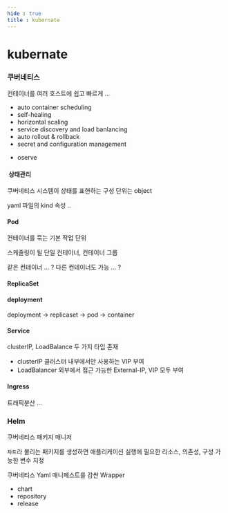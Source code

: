 ```yaml
---
hide : true
title : kubernate
---
```




# kubernate

### 쿠버네티스

컨테이너를 여러 호스트에 쉽고 빠르게 ...

-   auto container scheduling
-   self-healing
-   horizontal scaling
-   service discovery and load banlancing
-   auto rollout & rollback
-   secret and configuration management

*   oserve

####  상태관리

쿠버네티스 시스템이 상태를 표현하는 구성 단위는 object

yaml 파일의 kind 속성 ..

#### Pod

컨테이너를 묶는 기본 작업 단위

스케줄링이 될 단일 컨테이너, 컨테이너 그룹

같은 컨테이너 ... ? 다른 컨테이너도 가능 ... ?

#### ReplicaSet

#### deployment

deployment -> replicaset -> pod -> container

#### Service

clusterIP, LoadBalance 두 가지 타입 존재

-   clusterIP 클러스터 내부에서만 사용하는 VIP 부여
-   LoadBalancer 외부에서 접근 가능한 External-IP, VIP 모두 부여

#### Ingress

트래픽분산 ...

### Helm

쿠버네티스 패키지 매니저

`차트`라 불리는 패키지를 생성하면 애플리케이션 실행에 필요한 리소스, 의존성, 구성 가능한 변수 지정

쿠버네티스 Yaml 매니페스트를 감싼 Wrapper

-   chart
-   repository
-   release
